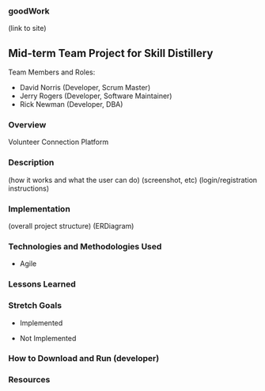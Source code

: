 ### goodWork

(link to site)

## Mid-term Team Project for Skill Distillery

Team Members and Roles:

* David Norris (Developer, Scrum Master)
* Jerry Rogers (Developer, Software Maintainer)
* Rick Newman (Developer, DBA)

### Overview

Volunteer Connection Platform

### Description

(how it works and what the user can do)
(screenshot, etc)
(login/registration instructions)

### Implementation

(overall project structure)
(ERDiagram)

### Technologies and Methodologies Used

* Agile

### Lessons Learned

### Stretch Goals

* Implemented


* Not Implemented

### How to Download and Run (developer)

### Resources
